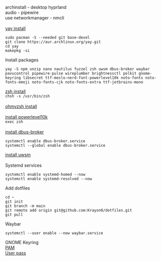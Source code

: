 archinstall - desktop hyprland
<br>
audio - pipewire
<br>
use networkmanager - nmcli
<br>
<br>
[yay install](https://github.com/Jguer/yay?tab=readme-ov-file#installation)
```
sudo pacman -S --needed git base-devel
git clone https://aur.archlinux.org/yay.git
cd yay
makepkg -si
```
Install packages
```
yay -S npm unzip nano nautilus fuzzel zsh uwsm dbus-broker waybar pavucontrol pipewire-pulse wireplumber brightnessctl polkit gnome-keyring libsecret ttf-meslo-nerd-font-powerlevel10k noto-fonts noto-fonts-emoji noto-fonts-cjk noto-fonts-extra ttf-jetbrains-mono
```
[zsh install](https://github.com/ohmyzsh/ohmyzsh/wiki/Installing-ZSH)
<br>
`chsh -s /usr/bin/zsh`
<br>
<br>
[ohmyzsh install](https://github.com/ohmyzsh/ohmyzsh?tab=readme-ov-file#basic-installation)
<br>
<br>
[install powerlevel10k](https://github.com/romkatv/powerlevel10k?tab=readme-ov-file#oh-my-zsh)
<br>
`exec zsh`
<br>
<br>
[install dbus-broker](https://github.com/bus1/dbus-broker/wiki)
```
systemctl enable dbus-broker.service
systemctl --global enable dbus-broker.service
```
[install uwsm](https://wiki.hyprland.org/Useful-Utilities/Systemd-start/)
<br>
<br>
Systemd services
```
systemctl enable systemd-homed --now
systemctl enable systemd-resolved --now
```
Add dotfiles
```
cd ~
git init
git branch -m main
git remote add origin git@github.com:Krayon0/dotfiles.git
git pull
```
Waybar
```
systemctl --user enable --now waybar.service
```
GNOME Keyring<br>
[PAM](https://wiki.archlinux.org/title/GNOME/Keyring#PAM_step)<br>
[User pass](https://wiki.archlinux.org/title/GNOME/Keyring#Automatically_change_keyring_password_with_user_password)<br>

